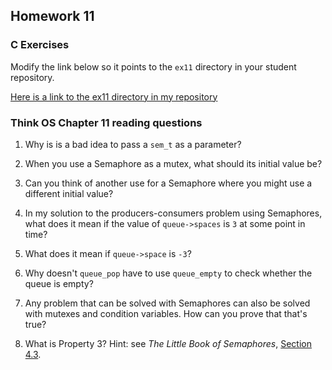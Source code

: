 ## Homework 11

### C Exercises

Modify the link below so it points to the `ex11` directory in your
student repository.

[Here is a link to the ex11 directory in my repository](https://github.com/YOUR_GITHUB_USERNAME_HERE/ExercisesInC/tree/master/exercises/ex11)

### Think OS Chapter 11 reading questions

1) Why is is a bad idea to pass a `sem_t` as a parameter?

2) When you use a Semaphore as a mutex, what should its initial value be?

3) Can you think of another use for a Semaphore where you might use a different initial value?

4) In my solution to the producers-consumers problem using Semaphores,
what does it mean if the value of `queue->spaces` is `3` at some point in time?

5) What does it mean if `queue->space` is `-3`?

6) Why doesn't `queue_pop` have to use `queue_empty` to check whether the queue is empty?

7) Any problem that can be solved with Semaphores can also be solved with mutexes and condition variables.
How can you prove that that's true?

8) What is Property 3?  Hint: see *The Little Book of Semaphores*, 
[Section 4.3](http://greenteapress.com/semaphores/LittleBookOfSemaphores.pdf). 




